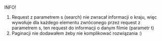 INFO!
1. Request z parametrem s (search) nie zwracał informacji o kraju, więc wywołuje dla każdego elementu zwróconego przez request z parametrem s, ten request do informacji o danym filmie (parametr t)
2. Paginacji nie dodawałem żeby nie komplikować rozwiązania :)
